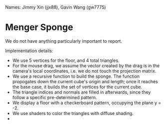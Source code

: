 Names: Jimmy Xin (jjx88), Gavin Wang (gw7775)

# Menger Sponge
We do not have anything particularly important to report.

Implementation details:
- We use 5 vertices for the floor, and 4 total triangles.
- For the mouse drag, we assume the vector created by the drag is in the camera's local coordinates, i.e. we do not touch the projection matrix.
- We use a recursive function to build the sponge. The function propogates down the current cube's origin and length; once it reaches the base case, it builds the set of vertices for the current cube.
- The triangle indices and normals are filled in afterwards, since they follow a specific pre-determined pattern.
- We display a floor with a checkerboard pattern, occupying the plane y = -2.
- We use shaders to color the triangles with diffuse shading.
- 
